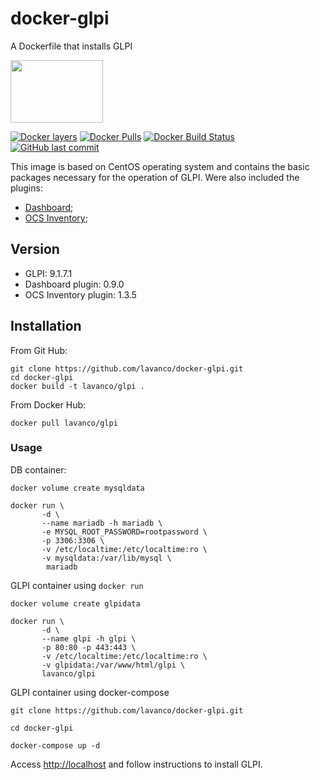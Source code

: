 # docker-glpi
A Dockerfile that installs GLPI

<a href="https://glpi-project.org/" title="GLPI Project"><img src="https://glpi-project.org/wp-content/uploads/2017/03/logo-glpi-bleu-1.png" width="148" height="100"></a>

[![Docker layers](https://images.microbadger.com/badges/image/lavanco/glpi.svg)](https://microbadger.com/images/lavanco/glpi) [![Docker Pulls](https://img.shields.io/docker/pulls/lavanco/glpi.svg)](https://hub.docker.com/r/lavanco/glpi/) [![Docker Build Status](https://img.shields.io/docker/build/lavanco/glpi.svg)](https://hub.docker.com/r/lavanco/glpi/) [![GitHub last commit](https://img.shields.io/github/last-commit/lavanco/docker-glpi.svg)](https://github.com/lavanco/docker-glpi)

This image is based on CentOS operating system and contains the basic packages necessary for the operation of GLPI. Were also included the plugins:

- <a href="https://forge.glpi-project.org/projects/dashboard" title="Dashboard">Dashboard</a>;
- <a href="https://forge.glpi-project.org/projects/ocsinventoryng" title="ocsinventoryng">OCS Inventory</a>;

## Version

- GLPI: 9.1.7.1
- Dashboard plugin: 0.9.0 
- OCS Inventory plugin: 1.3.5


## Installation

From Git Hub:

```
git clone https://github.com/lavanco/docker-glpi.git
cd docker-glpi
docker build -t lavanco/glpi .
```

From Docker Hub:

```
docker pull lavanco/glpi
```

### Usage

DB container:

```
docker volume create mysqldata

docker run \
       -d \
       --name mariadb -h mariadb \
       -e MYSQL_ROOT_PASSWORD=rootpassword \
       -p 3306:3306 \
       -v /etc/localtime:/etc/localtime:ro \
       -v mysqldata:/var/lib/mysql \
        mariadb
```
GLPI container using ` docker run `

```
docker volume create glpidata

docker run \
       -d \
       --name glpi -h glpi \
       -p 80:80 -p 443:443 \
       -v /etc/localtime:/etc/localtime:ro \
       -v glpidata:/var/www/html/glpi \
       lavanco/glpi
```
GLPI container using docker-compose


```
git clone https://github.com/lavanco/docker-glpi.git

cd docker-glpi

docker-compose up -d
```

Access <a href="http://localhost">http://localhost</a> and follow instructions to install GLPI.